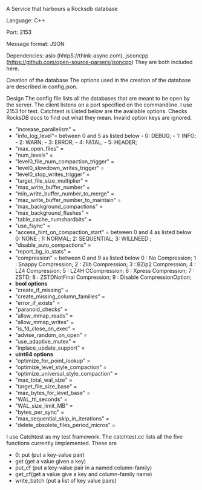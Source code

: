 A Service that harbours a Rocksdb database

Language: C++

Port: 2153

Message format: JSON

Dependencies: asio (hhtpS://think-async.com), jsconcpp (https://github.com/open-source-parsers/jsoncpp)
They are both included here. 

Creation of the database 
The options used in the creation of the database are described in config.json.

Design
The config file lists all the databases that are meant to be open by the server. The client listens on a port specified on the commandline. I use 2153 for test.
Catchtest is 
Listed below are the available options. Checks RocksDB docs to find out what they mean.
Invalid option keys are ignored. 
* "increase_parallelism" = <int>
*  "info_log_level"= between 0 and 5 as listed below
        -  0: DEBUG;
        -  1: INFO;
        -  2: WARN;
        -  3: ERROR;
        -  4: FATAL;
        -  5: HEADER;
* "max_open_files" = <int>
* "num_levels" = <int> 
* "level0_file_num_compaction_trigger" = <int>
* "level0_slowdown_writes_trigger" = <int>
* "level0_stop_writes_trigger" = <int>
* "target_file_size_multiplier" = <int>
* "max_write_buffer_number" = <int>
* "min_write_buffer_number_to_merge" = <int>
* "max_write_buffer_number_to_maintain" = <int>
* "max_background_compactions" = <int>
* "max_background_flushes" = <int>
* "table_cache_numshardbits" = <int>
* "use_fsync" = <int>
* "access_hint_on_compaction_start" = between 0 and 4 as listed below
          0: NONE ;
          1: NORMAL;
          2: SEQUENTIAL;
          3: WILLNEED ;
* "disable_auto_compactions" = <int>
* "report_bg_io_stats" = <int>
* "compression" = between 0 and 9 as listed below
            0 : No Compression;
            1 : Snappy Compression;
            2 : Zlib Compression;
            3 : BZip2 Compression;
            4 : LZ4 Compression;
            5 : LZ4H CCompression;
            6 : Xpress Compression;
            7 : ZSTD;
            8 : ZSTDNotFinal Compression;
            9 : Disable CompressionOption;
* __bool options__ 
* "create_if_missing" = <bool>
* "create_missing_column_families" = <bool>
* "error_if_exists" = <bool>
* "paranoid_checks" = <bool>
* "allow_mmap_reads" = <bool>
* "allow_mmap_writes" = <bool>
* "is_fd_close_on_exec" = <bool>
* "advise_random_on_open" = <bool>
* "use_adaptive_mutex" = <bool>
* "inplace_update_support" = <bool>
*  __uint64 options__
* "optimize_for_point_lookup" = <unit64>
* "optimize_level_style_compaction" = <unit64>
* "optimize_universal_style_compaction" = <unit64>
* "max_total_wal_size" = <uint64>
* "target_file_size_base" = <uint64>
* "max_bytes_for_level_base" = <uint64>
* "WAL_ttl_seconds" = <uint64>
* "WAL_size_limit_MB" = <uint64>
* "bytes_per_sync" = <uint64>
* "max_sequential_skip_in_iterations" = <uint64>
* "delete_obsolete_files_period_micros" = <uint64>


I use Catchtest as my test framework. The catchtest.cc lists all the five functions currently iimplemented.
These are
  - 0: put (put a key-value pair)
  - get (get a value given a key)
  - put_cf (put a key-value pair in a named column-family)
  - get_cf(get a value give a key and column-family name)
  - write_batch (put a list of key value pairs)






